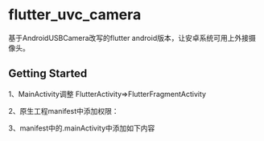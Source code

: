 # flutter_uvc_camera

基于AndroidUSBCamera改写的flutter android版本，让安卓系统可用上外接摄像头。
 
## Getting Started

1、MainActivity调整
FlutterActivity=>FlutterFragmentActivity

2、原生工程manifest中添加权限：
<uses-permission android:name="android.permission.USB_PERMISSION" />
<uses-permission android:name="android.permission.FOREGROUND_SERVICE" />
<uses-permission android:name="android.permission.INTERNET"/>
<uses-feature android:name="android.hardware.usb.host" />
<uses-permission android:name="android.permission.WAKE_LOCK"/>
<uses-permission android:name="android.permission.CAMERA"/>
<uses-permission android:name="android.permission.RECORD_AUDIO"/>
<uses-permission android:name="android.permission.WRITE_EXTERNAL_STORAGE"
                 android:maxSdkVersion="34"
                 tools:ignore="ScopedStorage"/>
<uses-permission android:name="android.permission.READ_EXTERNAL_STORAGE"
        android:maxSdkVersion="34"/>
<uses-feature android:name="android.hardware.camera"/>
<uses-feature android:name="android.hardware.camera.autofocus"/>
<uses-permission android:name="android.permission.READ_MEDIA_IMAGES"/>
<uses-permission android:name="android.permission.WRITE_MEDIA_IMAGES"/>


3、manifest中的.mainActivity中添加如下内容
<intent-filter>
<action android:name="android.hardware.usb.action.USB_DEVICE_ATTACHED" />
<category android:name="android.intent.category.DEFAULT" />
</intent-filter>
<meta-data
android:name="android.hardware.usb.action.USB_DEVICE_ATTACHED"
android:resource="@xml/device_filter" />


